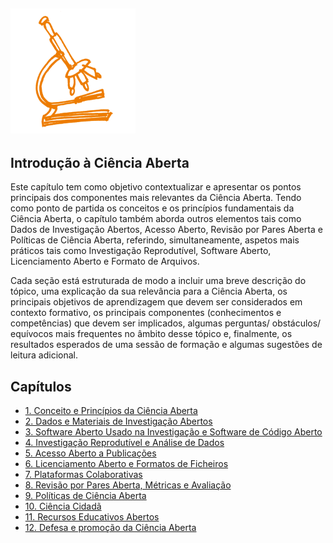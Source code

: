 ## <img src="/Images/Icons/open_science.png" width="200" height="200" />
## Introdução à Ciência Aberta

Este capítulo tem como objetivo contextualizar e apresentar os pontos principais dos componentes mais relevantes da Ciência Aberta. Tendo como ponto de partida os conceitos e os princípios fundamentais da Ciência Aberta, o capítulo também aborda outros elementos tais como Dados de Investigação Abertos, Acesso Aberto, Revisão por Pares Aberta e Políticas de Ciência Aberta, referindo, simultaneamente,  aspetos mais práticos tais como Investigação Reprodutível, Software Aberto, Licenciamento Aberto e Formato de Arquivos. 

Cada seção está estruturada de modo a incluir uma breve descrição do tópico, uma explicação da sua relevância para a Ciência Aberta, os principais objetivos de aprendizagem  que devem ser considerados em contexto formativo, os principais componentes  (conhecimentos e competências) que devem ser implicados, algumas perguntas/ obstáculos/ equívocos mais frequentes no âmbito desse tópico e, finalmente, os resultados esperados de uma sessão de formação e algumas sugestões de leitura adicional.

## Capítulos

* [1. Conceito e Princípios da Ciência Aberta](01Conceito_e_Principios_da_Ciencia_Aberta.md)
* [2. Dados e Materiais de Investigação Abertos](02Dados_e_Materiais_de_Investigacao_Abertos.md)
* [3. Software Aberto Usado na Investigação e Software de Código Aberto](03Software_Aberto_Usado_na_Investigacao_e_Software_de_Codigo_Aberto.md)
* [4. Investigação Reprodutível e Análise de Dados](04Investigacao_reprodutivel_e_analise_de_dados.md)
* [5. Acesso Aberto a Publicações](05Acesso_Aberto_a_Publicacoes.md)
* [6. Licenciamento Aberto e Formatos de Ficheiros](06Licenciamento_Aberto_e_Formatos_de_Ficheiros.md)
* [7. Plataformas Colaborativas](07Plataformas_Colaborativas.md)
* [8. Revisão por Pares Aberta, Métricas e Avaliação](08Revisao_por_Pares_Aberta_Metricas_Avaliacao.md)
* [9. Políticas de Ciência Aberta](09Politicas_de_Ciencia_Aberta.md)
* [10. Ciência Cidadã](10Ciencia_Cidada.md)
* [11. Recursos Educativos Abertos](11Recursos_Educativos_Abertos.md)
* [12. Defesa e promoção da Ciência Aberta](12Defesa_Promocao_CienciaAberta.md)

